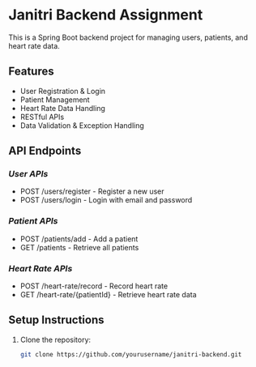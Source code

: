 # Janitri Backend Assignment  

This is a Spring Boot backend project for managing users, patients, and heart rate data.

## Features  
- User Registration & Login  
- Patient Management  
- Heart Rate Data Handling  
- RESTful APIs  
- Data Validation & Exception Handling  

## API Endpoints  
### *User APIs*  
- POST /users/register - Register a new user  
- POST /users/login - Login with email and password  

### *Patient APIs*  
- POST /patients/add - Add a patient  
- GET /patients - Retrieve all patients  

### *Heart Rate APIs*  
- POST /heart-rate/record - Record heart rate  
- GET /heart-rate/{patientId} - Retrieve heart rate data  

## Setup Instructions  
1. Clone the repository:  
   ```bash
   git clone https://github.com/yourusername/janitri-backend.git
